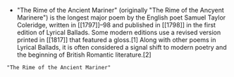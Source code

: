 - "The Rime of the Ancient Mariner" (originally "The Rime of the Ancyent Marinere") is the longest major poem by the English poet Samuel Taylor Coleridge, written in [[1797]]–98 and published in [[1798]] in the first edition of Lyrical Ballads. Some modern editions use a revised version printed in [[1817]] that featured a gloss.[1] Along with other poems in Lyrical Ballads, it is often considered a signal shift to modern poetry and the beginning of British Romantic literature.[2]

```query
"The Rime of the Ancient Mariner"
```